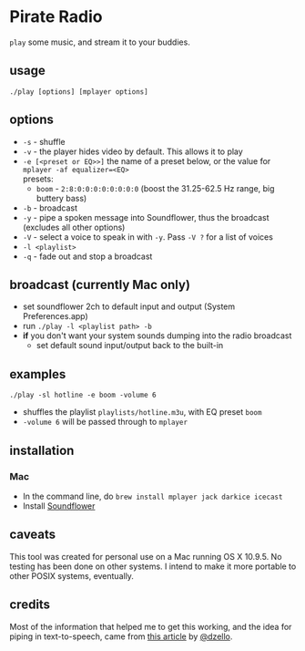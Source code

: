 # Pirate Radio

`play` some music, and stream it to your buddies.

## usage

`./play [options] [mplayer options]`

## options

- `-s` - shuffle
- `-v` - the player hides video by default. This allows it to play
- `-e [<preset or EQ>>]` the name of a preset below, or the value
	for `mplayer -af equalizer=<EQ>`  
	presets:
	- `boom` - `2:8:0:0:0:0:0:0:0:0` (boost the 31.25-62.5 Hz range,  big buttery bass)
- `-b` - broadcast
- `-y` - pipe a spoken message into Soundflower, thus the broadcast (excludes all other options)
- `-V` - select a voice to speak in with `-y`. Pass `-V ?` for a list of voices
- `-l <playlist>`
- `-q` - fade out and stop a broadcast

## broadcast (currently Mac only)

- set soundflower 2ch to default input and output (System Preferences.app)
- run `./play -l <playlist path> -b`
- **if** you don't want your system sounds dumping into the radio broadcast
	- set default sound input/output back to the built-in

## examples

`./play -sl hotline -e boom -volume 6`
- shuffles the playlist `playlists/hotline.m3u`, with EQ preset `boom`
- `-volume 6` will be passed through to `mplayer`

## installation

### Mac

- In the command line, do `brew install mplayer jack darkice icecast`
- Install [Soundflower](https://rogueamoeba.com/freebies/soundflower/)

## caveats

This tool was created for personal use on a Mac running OS X 10.9.5. No testing
has been done on other systems. I intend to make it more portable to other
POSIX systems, eventually.

## credits

Most of the information that helped me to get this working, and the idea for
piping in text-to-speech, came from [this
article](http://dzello.com/blog/2012/11/21/live-stream-audio-from-osx-mountain-lion-with-icecast-and-darkice/)
by [@dzello](https://github.com/dzello).

